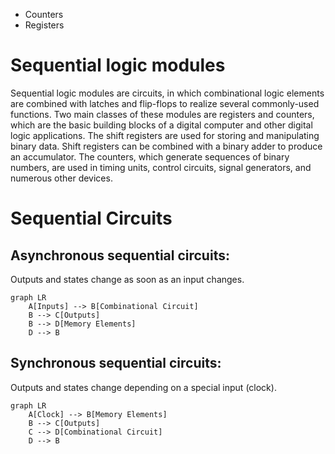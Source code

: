 - Counters
- Registers
# Sequential logic modules
Sequential logic modules are circuits, in which combinational logic elements are combined with latches and flip-flops to realize several commonly-used functions. 
Two main classes of these modules are registers and counters, which are the basic building blocks of a digital computer and other digital logic applications. 
The shift registers are used for storing and manipulating binary data.
 Shift registers can be combined with a binary adder to produce an accumulator. 
The counters, which generate sequences of binary numbers, are used in timing units, control circuits, signal generators, and numerous other devices. 

# Sequential Circuits
## Asynchronous sequential circuits:
Outputs and states change as soon as an input changes.

``` mermaid
graph LR
    A[Inputs] --> B[Combinational Circuit]
    B --> C[Outputs]
    B --> D[Memory Elements]
    D --> B
```

## Synchronous sequential circuits:
Outputs and states change depending on a special input (clock).
``` mermaid
graph LR
    A[Clock] --> B[Memory Elements]
    B --> C[Outputs]
    C --> D[Combinational Circuit]
    D --> B
```